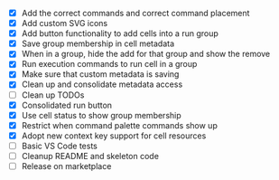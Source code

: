 -   [x] Add the correct commands and correct command placement
-   [x] Add custom SVG icons
-   [x] Add button functionality to add cells into a run group
-   [x] Save group membership in cell metadata
-   [x] When in a group, hide the add for that group and show the remove
-   [x] Run execution commands to run cell in a group
-   [x] Make sure that custom metadata is saving
-   [x] Clean up and consolidate metadata access
-   [ ] Clean up TODOs
-   [x] Consolidated run button
-   [x] Use cell status to show group membership
-   [x] Restrict when command palette commands show up
-   [x] Adopt new context key support for cell resources
-   [ ] Basic VS Code tests
-   [ ] Cleanup README and skeleton code
-   [ ] Release on marketplace

